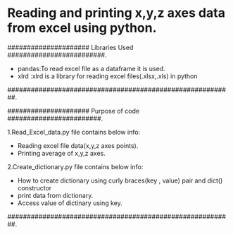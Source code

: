 # Reading and printing x,y,z axes data from excel using python.
##################### Libraries Used #########################.
- pandas:To read excel file as a dataframe it is used.
- xlrd  :xlrd is a library for reading excel files(.xlsx,.xls) in python

##########################################################.

##################### Purpose of code ########################.

1.Read_Excel_data.py file contains below info:
- Reading excel file data(x,y,z axes points).
- Printing average of x,y,z axes.

2.Create_dictionary.py file contains below info:
- How to create dictionary using curly braces(key , value) pair and dict() constructor
- print data from dictionary.
- Access value of dictinary using key.

##########################################################.
